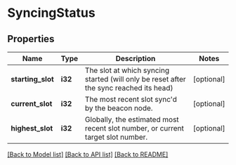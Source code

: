 # SyncingStatus

## Properties

Name | Type | Description | Notes
------------ | ------------- | ------------- | -------------
**starting_slot** | **i32** | The slot at which syncing started (will only be reset after the sync reached its head) | [optional] 
**current_slot** | **i32** | The most recent slot sync'd by the beacon node. | [optional] 
**highest_slot** | **i32** | Globally, the estimated most recent slot number, or current target slot number. | [optional] 

[[Back to Model list]](../README.md#documentation-for-models) [[Back to API list]](../README.md#documentation-for-api-endpoints) [[Back to README]](../README.md)


